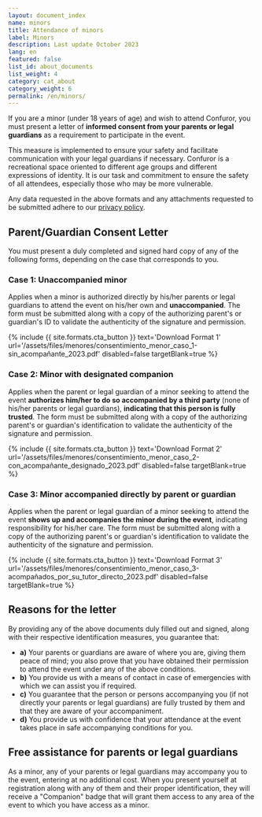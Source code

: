 ```yaml
---
layout: document_index
name: minors
title: Attendance of minors
label: Minors
description: Last update October 2023
lang: en
featured: false
list_id: about_documents
list_weight: 4
category: cat_about
category_weight: 6
permalink: /en/minors/
---
```


If you are a minor (under 18 years of age) and wish to attend Confuror, you must present a letter of **informed consent from your parents or legal guardians** as a requirement to participate in the event.

This measure is implemented to ensure your safety and facilitate communication with your legal guardians if necessary. Confuror is a recreational space oriented to different age groups and different expressions of identity. It is our task and commitment to ensure the safety of all attendees, especially those who may be more vulnerable.

Any data requested in the above formats and any attachments requested to be submitted adhere to our [privacy policy](/en/privacy/).

## Parent/Guardian Consent Letter

You must present a duly completed and signed hard copy of any of the following forms, depending on the case that corresponds to you.

### Case 1: Unaccompanied minor

Applies when a minor is authorized directly by his/her parents or legal guardians to attend the event on his/her own and **unaccompanied**. The form must be submitted along with a copy of the authorizing parent's or guardian's ID to validate the authenticity of the signature and permission.

{%
  include {{ site.formats.cta_button }}
  text='Download Format 1'
  url='/assets/files/menores/consentimiento_menor_caso_1-sin_acompañante_2023.pdf'
  disabled=false
  targetBlank=true
%}

### Case 2: Minor with designated companion

Applies when the parent or legal guardian of a minor seeking to attend the event **authorizes him/her to do so accompanied by a third party** (none of his/her parents or legal guardians), **indicating that this person is fully trusted**. The form must be submitted along with a copy of the authorizing parent's or guardian's identification to validate the authenticity of the signature and permission.

{%
  include {{ site.formats.cta_button }}
  text='Download Format 2'
  url='/assets/files/menores/consentimiento_menor_caso_2-con_acompañante_designado_2023.pdf'
  disabled=false
  targetBlank=true
%}

### Case 3: Minor accompanied directly by parent or guardian

Applies when the parent or legal guardian of a minor seeking to attend the event **shows up and accompanies the minor during the event**, indicating responsibility for his/her care. The form must be submitted along with a copy of the authorizing parent's or guardian's identification to validate the authenticity of the signature and permission.

{%
  include {{ site.formats.cta_button }}
  text='Download Format 3'
  url='/assets/files/menores/consentimiento_menor_caso_3-acompañados_por_su_tutor_directo_2023.pdf'
  disabled=false
  targetBlank=true
%}

## Reasons for the letter

By providing any of the above documents duly filled out and signed, along with their respective identification measures, you guarantee that:

- **a)** Your parents or guardians are aware of where you are, giving them peace of mind; you also prove that you have obtained their permission to attend the event under any of the above conditions.
- **b)** You provide us with a means of contact in case of emergencies with which we can assist you if required.
- **c)** You guarantee that the person or persons accompanying you (if not directly your parents or legal guardians) are fully trusted by them and that they are aware of your accompaniment.
- **d)** You provide us with confidence that your attendance at the event takes place in safe accompanying conditions for you.

## Free assistance for parents or legal guardians

As a minor, any of your parents or legal guardians may accompany you to the event, entering at no additional cost. When you present yourself at registration along with any of them and their proper identification, they will receive a "Companion" badge that will grant them access to any area of the event to which you have access as a minor.